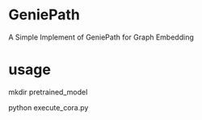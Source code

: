 # GeniePath
A Simple Implement of GeniePath for Graph Embedding
# usage 
mkdir pretrained_model

python execute_cora.py

